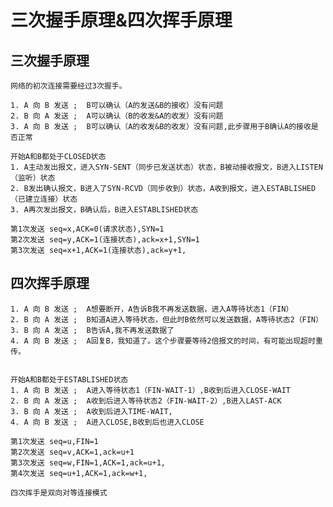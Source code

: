 # 三次握手原理&四次挥手原理

## 三次握手原理
	
	网络的初次连接需要经过3次握手。

	1. A 向 B 发送 ;  B可以确认（A的发送&B的接收）没有问题
	2. B 向 A 发送 ;  A可以确认（B的收发&A的收发）没有问题
	3. A 向 B 发送 ;  B可以确认（A的收发&B的收发）没有问题,此步骤用于B确认A的接收是否正常
	
	开始A和B都处于CLOSED状态
	1. A主动发出报文，进入SYN-SENT（同步已发送状态）状态，B被动接收报文，B进入LISTEN（监听）状态
	2. B发出确认报文，B进入了SYN-RCVD（同步收到）状态，A收到报文，进入ESTABLISHED（已建立连接）状态
	3. A再次发出报文，B确认后，B进入ESTABLISHED状态
	 
	第1次发送 seq=x,ACK=0(请求状态),SYN=1
	第2次发送 seq=y,ACK=1(连接状态),ack=x+1,SYN=1
	第3次发送 seq=x+1,ACK=1(连接状态),ack=y+1,



## 四次挥手原理

	1. A 向 B 发送 ;  A想要断开，A告诉B我不再发送数据，进入A等待状态1（FIN）
	2. B 向 A 发送 ;  B知道A进入等待状态，但此时B依然可以发送数据，A等待状态2（FIN）
	3. B 向 A 发送 ;  B告诉A,我不再发送数据了
	4. A 向 B 发送 ;  A回复B，我知道了。这个步骤要等待2倍报文的时间，有可能出现超时重传。
	

	开始A和B都处于ESTABLISHED状态
	1. A 向 B 发送 ;  A进入等待状态1（FIN-WAIT-1）,B收到后进入CLOSE-WAIT
	2. B 向 A 发送 ;  A收到后进入等待状态2（FIN-WAIT-2）,B进入LAST-ACK
	3. B 向 A 发送 ;  A收到后进入TIME-WAIT,
	4. A 向 B 发送 ;  A进入CLOSE,B收到后也进入CLOSE

	第1次发送 seq=u,FIN=1
	第2次发送 seq=v,ACK=1,ack=u+1
	第3次发送 seq=w,FIN=1,ACK=1,ack=u+1,
	第4次发送 seq=u+1,ACK=1,ack=w+1,

	四次挥手是双向对等连接模式
	
 
	
 



